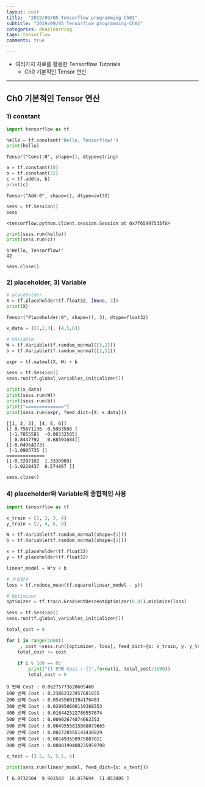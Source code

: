 ```yaml
---
layout: post
title:  "2019/09/05 Tensorflow programming-Ch01"
subtitle: "2019/09/05 Tensorflow programming-Ch01"
categories: deeplearning
tags: tensorflow
comments: true

---
```


- 여러가지 자료를 활용한 Tensorflow Tutorials 
  - Ch0 기본적인 Tensor 연산

---

## Ch0 기본적인 Tensor 연산

### 1) constant


```python
import tensorflow as tf
```


```python
hello = tf.constant('Hello, Tensorflow!')
print(hello)
```

    Tensor("Const:0", shape=(), dtype=string)



```python
a = tf.constant(10)
b = tf.constant(32)
c = tf.add(a, b)
print(c)
```

    Tensor("Add:0", shape=(), dtype=int32)



```python
sess = tf.Session()
sess
```




    <tensorflow.python.client.session.Session at 0x7f65997535f8>




```python
print(sess.run(hello))
print(sess.run(c))
```

    b'Hello, Tensorflow!'
    42



```python
sess.close()
```

### 2) placeholder, 3) Variable


```python
# placeholder
X = tf.placeholder(tf.float32, [None, 3])
print(X)
```

    Tensor("Placeholder:0", shape=(?, 3), dtype=float32)



```python
x_data = [[1,2,3], [4,5,6]]

# Variable
W = tf.Variable(tf.random_normal([3,2]))
b = tf.Variable(tf.random_normal([2,1]))

expr = tf.matmul(X, W) + b
```


```python
sess = tf.Session()
sess.run(tf.global_variables_initializer())
```


```python
print(x_data)
print(sess.run(W))
print(sess.run(b))
print("==============")
print(sess.run(expr, feed_dict={X: x_data}))
```

    [[1, 2, 3], [4, 5, 6]]
    [[ 0.75671136 -0.5083588 ]
     [-1.7855581  -0.08332505]
     [ 0.8447792   0.68591684]]
    [[-0.04964273]
     [-1.0905735 ]]
    ==============
    [[-0.3297102  1.3330989]
     [-1.9228437  0.574867 ]]



```python
sess.close()
```

### 4) placeholder와 Variable의 종합적인 사용


```python
import tensorflow as tf
```


```python
x_train = [1, 2, 3, 4]
y_train = [2, 4, 6, 8]
```


```python
W = tf.Variable(tf.random_normal(shape=[1]))
b = tf.Variable(tf.random_normal(shape=[1]))

x = tf.placeholder(tf.float32)
y = tf.placeholder(tf.float32)

linear_model = W*x + b

# 손실함수
loss = tf.reduce_mean(tf.square(linear_model - y))

# Optimizer
optimizer = tf.train.GradientDescentOptimizer(0.01).minimize(loss)
```


```python
sess = tf.Session()
sess.run(tf.global_variables_initializer())

total_cost = 0

for i in range(1000):
    _, cost =sess.run([optimizer, loss], feed_dict={x: x_train, y: y_train})
    total_cost += cost
    
    if i % 100 == 0:
        print("{} 번째 Cost : {}".format(i, total_cost/1000))
        total_cost = 0
```

    0 번째 Cost : 0.06275773620605468
    100 번째 Cost : 0.23862323957681655
    200 번째 Cost : 0.05455601394176483
    300 번째 Cost : 0.029950608119368553
    400 번째 Cost : 0.016442522786557674
    500 번째 Cost : 0.00902674874663353
    600 번째 Cost : 0.0049555815868079665
    700 번째 Cost : 0.002720555143430829
    800 번째 Cost : 0.001493550975807011
    900 번째 Cost : 0.0008199408235959708



```python
x_test = [3.5, 5, 5.5, 6]

print(sess.run(linear_model, feed_dict={x: x_test}))
```

    [ 6.9732504  9.901583  10.877694  11.853805 ]

